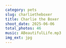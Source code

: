 ```yaml
---
category: pets
slug: charlietheboxer
title: Charlie the Boxer
shoot_date: 2025-06-06
total_photos: 46
music: ABeautifulLife.mp3
img_ext: jpg
---
```


